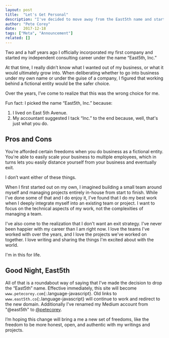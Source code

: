 ```yaml
---
layout: post
title:  "Let's Get Personal"
description: "I've decided to move away from the East5th name and start publishing everything I do under my name: Pete Corey."
author: "Pete Corey"
date:   2017-12-18
tags: ["Meta", "Announcement"]
related: []
---
```

Two and a half years ago I officially incorporated my first company and started my independent consulting career under the name “East5th, Inc.”

At that time, I really didn’t know what I wanted out of my business, or what it would ultimately grow into. When deliberating whether to go into business under my own name or under the guise of a company, I figured that working behind a fictional entity would be the safer choice.

Over the years, I’ve come to realize that this was the wrong choice for me.

Fun fact: I picked the name “East5th, Inc.” because:

1. I lived on East 5th Avenue.
2. My accountant suggested I tack “Inc.” to the end because, well, that's just what you do.

## Pros and Cons

You’re afforded certain freedoms when you do business as a fictional entity. You're able to easily scale your business to multiple employees, which in turns lets you easily distance yourself from your business and eventually exit.

I don’t want either of these things. 

When I first started out on my own, I imagined building a small team around myself and managing projects entirely in-house from start to finish. While I've done some of that and I do enjoy it, I've found that I do my best work when I deeply integrate myself into an existing team or project. I want to focus on the technical aspects of my work, not the complexities of managing a team.

I've also come to the realization that I don't want an exit strategy. I've never been happier with my career than I am right now. I love the teams I've worked with over the years, and I love the projects we've worked on together. I love writing and sharing the things I'm excited about with the world.

I'm in this for life.

## Good Night, East5th

All of that is a roundabout way of saying that I’ve made the decision to drop the “East5th” name. Effective immediately, this site will become `www.petecorey.com`{:.language-javascript}. Old links to `www.east5th.co`{:.language-javascript} will continue to work and redirect to the new domain. Additionally I've renamed my Medium account from "@east5th" to [@petecorey](https://medium.com/@petecorey).

I’m hoping this change will bring a me a new set of freedoms, like the freedom to be more honest, open, and authentic with my writings and projects. 
